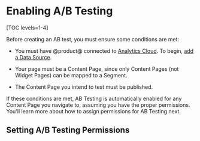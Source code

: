 # Enabling A/B Testing

[TOC levels=1-4]

Before creating an AB test, you must ensure some conditions are met:

- You must have @product@ connected to
  [Analytics Cloud](https://help.liferay.com/hc/en-us/articles/360006608732). To
  begin,
  [add a Data Source](https://help.liferay.com/hc/en-us/articles/360006653472-Adding-a-Liferay-DXP-Data-Source).

- Your page must be a Content Page, since only Content Pages (not Widget Pages)
  can be mapped to a Segment.

- The Content Page you intend to test must be published.

If these conditions are met, AB Testing is automatically enabled for any
Content Page you navigate to, assuming you have the proper permissions. You'll
learn more about how to assign permissions for AB Testing next.

## Setting A/B Testing Permissions

<!--Permissions information -->
